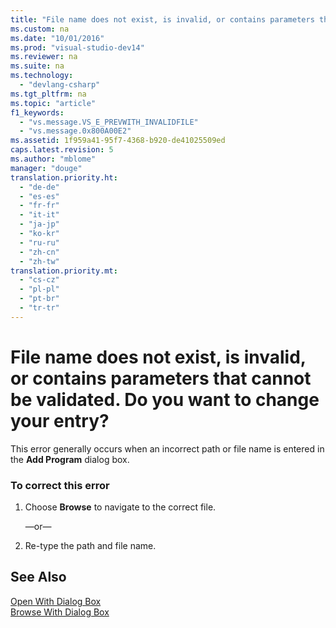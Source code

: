 ```yaml
---
title: "File name does not exist, is invalid, or contains parameters that cannot be validated. Do you want to change your entry?"
ms.custom: na
ms.date: "10/01/2016"
ms.prod: "visual-studio-dev14"
ms.reviewer: na
ms.suite: na
ms.technology: 
  - "devlang-csharp"
ms.tgt_pltfrm: na
ms.topic: "article"
f1_keywords: 
  - "vs.message.VS_E_PREVWITH_INVALIDFILE"
  - "vs.message.0x800A00E2"
ms.assetid: 1f959a41-95f7-4368-b920-de41025509ed
caps.latest.revision: 5
ms.author: "mblome"
manager: "douge"
translation.priority.ht: 
  - "de-de"
  - "es-es"
  - "fr-fr"
  - "it-it"
  - "ja-jp"
  - "ko-kr"
  - "ru-ru"
  - "zh-cn"
  - "zh-tw"
translation.priority.mt: 
  - "cs-cz"
  - "pl-pl"
  - "pt-br"
  - "tr-tr"
---
```

# File name does not exist, is invalid, or contains parameters that cannot be validated. Do you want to change your entry?
This error generally occurs when an incorrect path or file name is entered in the **Add Program** dialog box.  
  
### To correct this error  
  
1.  Choose **Browse** to navigate to the correct file.  
  
     —or—  
  
2.  Re-type the path and file name.  
  
## See Also  
 [Open With Dialog Box](assetId:///da37dfd5-16d1-4964-b6ae-d4505e4cba79)   
 [Browse With Dialog Box](assetId:///321ee529-a2d1-4d0a-b527-c19b17bb2de3)